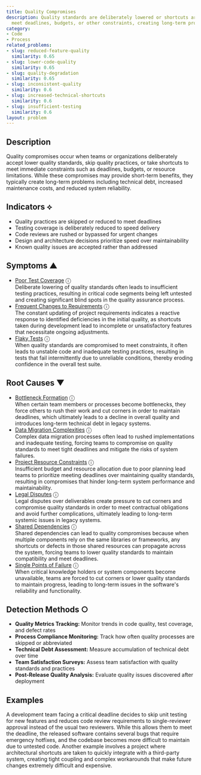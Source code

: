 ```yaml
---
title: Quality Compromises
description: Quality standards are deliberately lowered or shortcuts are taken to
  meet deadlines, budgets, or other constraints, creating long-term problems.
category:
- Code
- Process
related_problems:
- slug: reduced-feature-quality
  similarity: 0.65
- slug: lower-code-quality
  similarity: 0.65
- slug: quality-degradation
  similarity: 0.65
- slug: inconsistent-quality
  similarity: 0.6
- slug: increased-technical-shortcuts
  similarity: 0.6
- slug: insufficient-testing
  similarity: 0.6
layout: problem
---
```


## Description

Quality compromises occur when teams or organizations deliberately accept lower quality standards, skip quality practices, or take shortcuts to meet immediate constraints such as deadlines, budgets, or resource limitations. While these compromises may provide short-term benefits, they typically create long-term problems including technical debt, increased maintenance costs, and reduced system reliability.


## Indicators ⟡

- Quality practices are skipped or reduced to meet deadlines
- Testing coverage is deliberately reduced to speed delivery
- Code reviews are rushed or bypassed for urgent changes
- Design and architecture decisions prioritize speed over maintainability
- Known quality issues are accepted rather than addressed


## Symptoms ▲

- [Poor Test Coverage](poor-test-coverage.md) <span class="info-tooltip" title="Confidence: 0.510, Strength: 0.744">ⓘ</span>
<br/>  Deliberate lowering of quality standards often leads to insufficient testing practices, resulting in critical code segments being left untested and creating significant blind spots in the quality assurance process.
- [Frequent Changes to Requirements](frequent-changes-to-requirements.md) <span class="info-tooltip" title="Confidence: 0.390, Strength: 0.592">ⓘ</span>
<br/>  The constant updating of project requirements indicates a reactive response to identified deficiencies in the initial quality, as shortcuts taken during development lead to incomplete or unsatisfactory features that necessitate ongoing adjustments.
- [Flaky Tests](flaky-tests.md) <span class="info-tooltip" title="Confidence: 0.316, Strength: 0.639">ⓘ</span>
<br/>  When quality standards are compromised to meet constraints, it often leads to unstable code and inadequate testing practices, resulting in tests that fail intermittently due to unreliable conditions, thereby eroding confidence in the overall test suite.

## Root Causes ▼

- [Bottleneck Formation](bottleneck-formation.md) <span class="info-tooltip" title="Confidence: 0.431, Strength: 0.887">ⓘ</span>
<br/>  When certain team members or processes become bottlenecks, they force others to rush their work and cut corners in order to maintain deadlines, which ultimately leads to a decline in overall quality and introduces long-term technical debt in legacy systems.
- [Data Migration Complexities](data-migration-complexities.md) <span class="info-tooltip" title="Confidence: 0.349, Strength: 0.811">ⓘ</span>
<br/>  Complex data migration processes often lead to rushed implementations and inadequate testing, forcing teams to compromise on quality standards to meet tight deadlines and mitigate the risks of system failures.
- [Project Resource Constraints](project-resource-constraints.md) <span class="info-tooltip" title="Confidence: 0.349, Strength: 0.783">ⓘ</span>
<br/>  Insufficient budget and resource allocation due to poor planning lead teams to prioritize meeting deadlines over maintaining quality standards, resulting in compromises that hinder long-term system performance and maintainability.
- [Legal Disputes](legal-disputes.md) <span class="info-tooltip" title="Confidence: 0.330, Strength: 0.831">ⓘ</span>
<br/>  Legal disputes over deliverables create pressure to cut corners and compromise quality standards in order to meet contractual obligations and avoid further complications, ultimately leading to long-term systemic issues in legacy systems.
- [Shared Dependencies](shared-dependencies.md) <span class="info-tooltip" title="Confidence: 0.325, Strength: 0.893">ⓘ</span>
<br/>  Shared dependencies can lead to quality compromises because when multiple components rely on the same libraries or frameworks, any shortcuts or defects in those shared resources can propagate across the system, forcing teams to lower quality standards to maintain compatibility and meet deadlines.
- [Single Points of Failure](single-points-of-failure.md) <span class="info-tooltip" title="Confidence: 0.319, Strength: 0.767">ⓘ</span>
<br/>  When critical knowledge holders or system components become unavailable, teams are forced to cut corners or lower quality standards to maintain progress, leading to long-term issues in the software's reliability and functionality.

## Detection Methods ○

- **Quality Metrics Tracking:** Monitor trends in code quality, test coverage, and defect rates
- **Process Compliance Monitoring:** Track how often quality processes are skipped or abbreviated
- **Technical Debt Assessment:** Measure accumulation of technical debt over time
- **Team Satisfaction Surveys:** Assess team satisfaction with quality standards and practices
- **Post-Release Quality Analysis:** Evaluate quality issues discovered after deployment


## Examples

A development team facing a critical deadline decides to skip unit testing for new features and reduces code review requirements to single-reviewer approval instead of the usual two reviewers. While this allows them to meet the deadline, the released software contains several bugs that require emergency hotfixes, and the codebase becomes more difficult to maintain due to untested code. Another example involves a project where architectural shortcuts are taken to quickly integrate with a third-party system, creating tight coupling and complex workarounds that make future changes extremely difficult and expensive.
